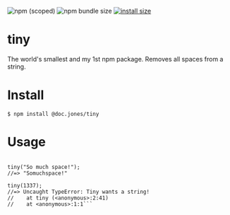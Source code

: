 ![npm (scoped)](https://img.shields.io/npm/v/@doc.jones/tiny.svg)
![npm bundle size](https://img.shields.io/bundlephobia/min/tiny.svg?color=orange&logo=325%20B)
[![install size](https://packagephobia.now.sh/badge?p=@doc.jones/tiny)](https://packagephobia.now.sh/result?p=@doc.jones/tiny)
# tiny
The world's smallest and my 1st npm package. 
Removes all spaces from a string.

# Install
```$ npm install @doc.jones/tiny```


# Usage
```const tiny = require("@doc.jones/tiny");

tiny("So much space!");
//=> "Somuchspace!"

tiny(1337);
//=> Uncaught TypeError: Tiny wants a string!
//    at tiny (<anonymous>:2:41)
//    at <anonymous>:1:1```
